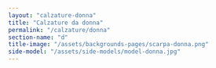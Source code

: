 ```yaml
---
layout: "calzature-donna"
title: "Calzature da donna"
permalink: "/calzature/donna"
section-name: "d"
title-image: "/assets/backgrounds-pages/scarpa-donna.png"
side-model: "/assets/side-models/model-donna.jpg"
---
```

